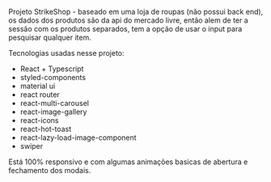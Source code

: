 Projeto StrikeShop - baseado em uma loja de roupas (não possui back end), os dados dos produtos são da api do mercado livre, então alem de ter a sessão com os produtos separados, tem a opção de usar o input para pesquisar qualquer item.

Tecnologias usadas nesse projeto:

- React + Typescript
- styled-components
- material ui
- react router
- react-multi-carousel
- react-image-gallery
- react-icons
- react-hot-toast
- react-lazy-load-image-component
- swiper

Está 100% responsivo e com algumas animações basicas de abertura e fechamento dos modais.
